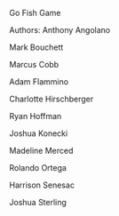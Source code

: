 Go Fish Game


Authors:
Anthony Angolano

Mark Bouchett

Marcus Cobb

Adam Flammino

Charlotte Hirschberger

Ryan Hoffman

Joshua Konecki

Madeline Merced

Rolando Ortega

Harrison Senesac

Joshua Sterling
